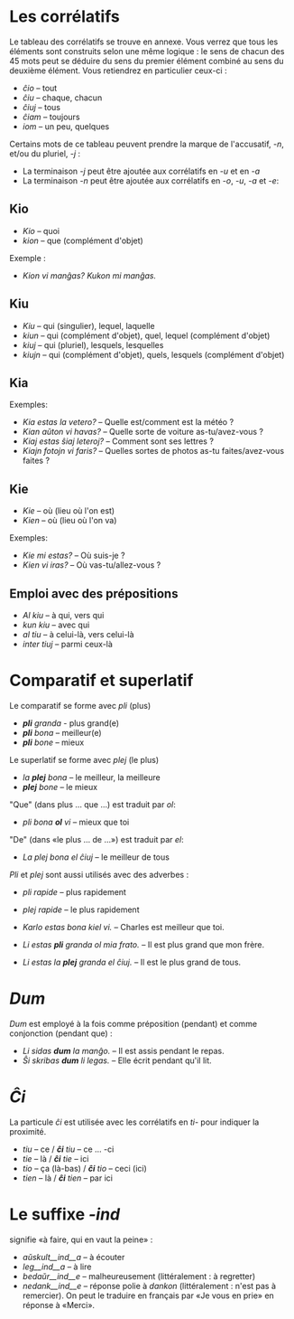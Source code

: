 # Les corrélatifs

Le tableau des corrélatifs se trouve en annexe. Vous verrez que tous les éléments sont construits selon une même logique : le sens de chacun des 45 mots peut se déduire du sens du premier élément combiné au sens du deuxième élément. Vous retiendrez en particulier ceux-ci :

- *ĉio*  – tout
- *ĉiu*  – chaque, chacun
- *ĉiuj*  – tous
- *ĉiam* – toujours
- *iom* – un peu, quelques

Certains mots de ce tableau peuvent prendre la marque de l'accusatif, *-n*, et/ou du pluriel, *-j* :

- La terminaison *-j* peut être ajoutée aux corrélatifs en *-u* et en *-a*
- La terminaison *-n* peut être ajoutée aux corrélatifs en *-o*, *-u*, *-a* et *-e*:


## Kio 

- *Kio* – quoi 
- *kion* – que (complément d'objet)

Exemple :

- *Kion vi manĝas? Kukon mi manĝas.*

## Kiu

- *Kiu* – qui (singulier), lequel, laquelle
- *kiun* – qui (complément d'objet), quel, lequel (complément d'objet)
- *kiuj* – qui (pluriel), lesquels, lesquelles
- *kiujn* – qui (complément d'objet), quels, lesquels (complément d'objet)

## Kia

Exemples:

- *Kia estas la vetero?* – Quelle est/comment est la météo ?
- *Kian aŭton vi havas?* – Quelle sorte de voiture as-tu/avez-vous ?
- *Kiaj estas ŝiaj leteroj?* – Comment sont ses lettres ?
- *Kiajn fotojn vi faris?* – Quelles sortes de photos as-tu faites/avez-vous faites ?

## Kie

- *Kie* – où (lieu où l'on est)
- *Kien* – où (lieu où l'on va)

Exemples:

- *Kie mi estas?* – Où suis-je ?
- *Kien vi iras?* – Où vas-tu/allez-vous ?

## Emploi avec des prépositions

- *Al kiu* – à qui, vers qui
- *kun kiu* – avec qui
- *al tiu* – à celui-là, vers celui-là
- *inter tiuj* – parmi ceux-là

# Comparatif et superlatif

Le comparatif se forme avec *pli* (plus)

- *__pli__ granda* - plus grand(e)
- *__pli__ bona* – meilleur(e)
- *__pli__ bone* – mieux

Le superlatif se forme avec *plej* (le plus)

- *la __plej__ bona* – le meilleur, la meilleure
- *__plej__ bone* – le mieux

"Que" (dans plus … que …) est traduit par *ol*:

- *pli bona __ol__ vi* – mieux que toi

"De" (dans «le plus … de …») est traduit par *el*: 

- *La plej bona el ĉiuj* – le meilleur de tous

*Pli* et *plej* sont aussi utilisés avec des adverbes :

- *pli rapide* – plus rapidement
- *plej rapide* – le plus rapidement


- *Karlo estas bona kiel vi.* – Charles est meilleur que toi.
- *Li estas __pli__ granda ol mia frato.* – Il est plus grand que mon frère.
- *Li estas la __plej__ granda el ĉiuj.* – Il est le plus grand de tous.

# *Dum* 

*Dum* est employé à la fois comme préposition (pendant) et comme conjonction (pendant que) :

- *Li sidas __dum__ la manĝo.* – Il est assis pendant le repas.
- *Ŝi skribas __dum__ li legas.* – Elle écrit pendant qu'il lit.



# *Ĉi*

La particule *ĉi* est utilisée avec les corrélatifs en *ti-* pour indiquer la proximité.

- *tiu* – ce      / *__ĉi__ tiu* – ce … -ci
- *tie* – là       / *__ĉi__ tie* – ici
- *tio* – ça (là-bas) / *__ĉi__ tio* – ceci (ici)
- *tien* – là   / *__ĉi__ tien* – par ici

# Le suffixe *-ind*

signifie «à faire, qui en vaut la peine» :

- *aŭskult__ind__a* – à écouter
- *leg__ind__a* – à lire
- *bedaŭr__ind__e* – malheureusement (littéralement : à regretter)
- *nedank__ind__e* – réponse polie à *dankon* (littéralement : n'est pas à remercier). On peut le traduire en français par «Je vous en prie» en réponse à «Merci».

 
